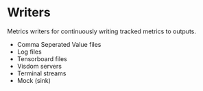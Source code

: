# Writers

Metrics writers for continuously writing tracked metrics to outputs.


- Comma Seperated Value files
- Log files
- Tensorboard files
- Visdom servers
- Terminal streams
- Mock (sink)
